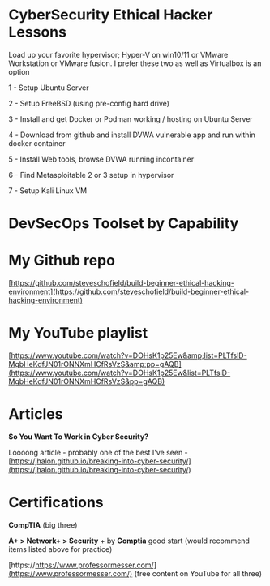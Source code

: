 


# **CyberSecurity Ethical Hacker Lessons**

Load up your favorite hypervisor; Hyper-V on win10/11 or VMware Workstation or VMware fusion.   I prefer these two as well as Virtualbox is an option

 1 - Setup Ubuntu Server

 2 - Setup FreeBSD (using pre-config hard
drive)

 3 - Install and get Docker or Podman working / hosting on Ubuntu Server

 4 - Download from github and install DVWA vulnerable app and run within docker container

 5 - Install Web tools, browse DVWA running incontainer

 6 - Find Metasploitable 2 or 3 setup in hypervisor

 7 - Setup Kali Linux VM

# DevSecOps Toolset by Capability


# **My Github repo**

[https://github.com/steveschofield/build-beginner-ethical-hacking-environment](https://github.com/steveschofield/build-beginner-ethical-hacking-environment)

# **My YouTube playlist**

[https://www.youtube.com/watch?v=DOHsK1p25Ew&amp;list=PLTfslD-MgbHeKdfJN01rONNXmHCfRsVzS&amp;pp=gAQB](https://www.youtube.com/watch?v=DOHsK1p25Ew&list=PLTfslD-MgbHeKdfJN01rONNXmHCfRsVzS&pp=gAQB)

# **Articles**

**So You Want To Work in Cyber Security?**

Loooong article - probably one of the best I've seen - [https://jhalon.github.io/breaking-into-cyber-security/](https://jhalon.github.io/breaking-into-cyber-security/)

# Certifications

**CompTIA**
(big three)

**A+ > Network+ > Security** + by **Comptia** good start
(would recommend items listed above for practice)

[https://https://www.professormesser.com/](https://www.professormesser.com/) (free content on YouTube for all three)
